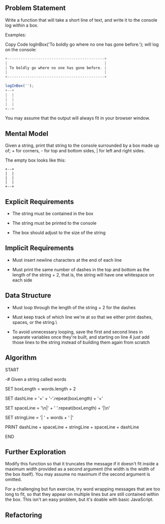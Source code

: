 ## Problem Statement

Write a function that will take a short line of text, and write it to the console log within a box.

Examples:

Copy Code
logInBox('To boldly go where no one has gone before.');
will log on the console:

```javascript
+--------------------------------------------+
|                                            |
| To boldly go where no one has gone before. |
|                                            |
+--------------------------------------------+
```

```javascript
logInBox('');
+--+
|  |
|  |
|  |
+--+
```

You may assume that the output will always fit in your browser window.

## Mental Model

Given a string, print that string to the console surrounded by a box made up of; + for corners, - for top and bottom sides, | for left and right sides.

The empty box looks like this:

```
+--+
|  |
|  |
|  |
+--+
```

## Explicit Requirements

- The string must be contained in the box

- The string must be printed to the console

- The box should adjust to the size of the string

## Implicit Requirements

- Must insert newline characters at the end of each line

- Must print the same number of dashes in the top and bottom as the length of the string + 2, that is, the string will have one whitespace on each side

## Data Structure

- Must loop through the length of the string + 2 for the dashes

- Must keep track of which line we're at so that we either print dashes, spaces, or the string.\

- To avoid unnecessary looping, save the first and second lines in separate variables once they're built, and starting on line 4 just add those lines to the string instead of building them again from scratch

## Algorithm

START

-# Given a string called words

SET boxLength = words.length + 2

SET dashLine = '+' + '-'.repeat(boxLength) + '+'

SET spaceLine = '\n|' + ' '.repeat(boxLength) + '|\n'

SET stringLine = '| ' + words + ' |'

PRINT dashLine + spaceLine + stringLine + spaceLine + dashLine

END

## Further Exploration

Modify this function so that it truncates the message if it doesn't fit inside a maximum width provided as a second argument (the width is the width of the box itself). You may assume no maximum if the second argument is omitted.

For a challenging but fun exercise, try word wrapping messages that are too long to fit, so that they appear on multiple lines but are still contained within the box. This isn't an easy problem, but it's doable with basic JavaScript.

## Refactoring
